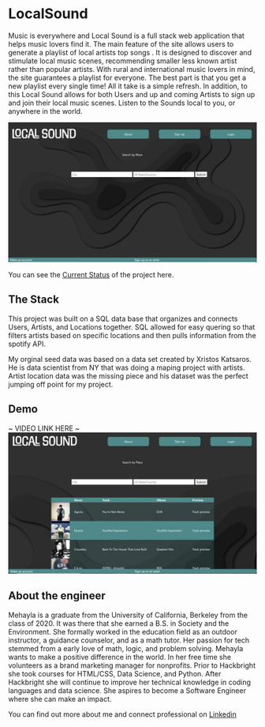 # LocalSound
Music is everywhere and Local Sound is a full stack web application that helps music lovers find it. The main feature of the site allows users to generate a playlist of local artists top songs . It is designed to discover and stimulate local music scenes, recommending smaller less known artist rather than popular artists. With rural and international music lovers in mind, the site guarantees a playlist for everyone. The best part is that you get a new playlist every single time! All it take is a simple refresh. In addition, to this Local Sound allows for both Users and up and coming Artists to sign up and join their local music scenes. Listen to the Sounds local to you, or anywhere in the world.

![The Homepage](/Static/images/LSHomePage.JPG "A picture of the playlist")

You can see the [Current Status](https://github.com/users/Mehayla/projects/1) of the project here.

## The Stack
This project was built on a SQL data base that organizes and connects Users, Artists, and Locations together. SQL allowed for easy quering so that filters artists based on specific locations and then pulls information from the spotify API. 
        
My orginal seed data was based on a data set created by Xristos Katsaros. He is data scientist from NY 
that was doing a maping project with artists. Artist location data was the missing piece and his dataset 
was the perfect jumping off point for my project.
## Demo
~ VIDEO LINK HERE ~
![The Playlist](/Static/images/Playlistscreenshot.JPG "A picture of the playlist")

## About the engineer
Mehayla is a graduate from the University of California, Berkeley from the class of 2020. It was there that she earned a B.S. in Society and the Environment. She formally worked in the education field as an outdoor instructor, a guidance counselor, and as a math tutor. Her passion for tech stemmed from a early love of math, logic, and problem solving. Mehayla wants to make a positive difference in the world. In her free time she volunteers as a brand marketing manager for nonprofits. Prior to Hackbright she took courses for HTML/CSS, Data Science, and Python. After Hackbright she will continue to improve her technical knowledge in coding languages and data science. She aspires to become a Software Engineer where she can make an impact.

You can find out more about me and connect professional on [Linkedin](https://www.linkedin.com/in/mehaylacheadle/)